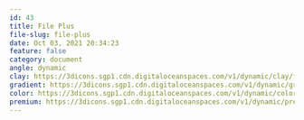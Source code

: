 ```yaml
---
id: 43
title: File Plus
file-slug: file-plus
date: Oct 03, 2021 20:34:23
feature: false
category: document
angle: dynamic
clay: https://3dicons.sgp1.cdn.digitaloceanspaces.com/v1/dynamic/clay/file-plus-dynamic-clay.png
gradient: https://3dicons.sgp1.cdn.digitaloceanspaces.com/v1/dynamic/gradient/file-plus-dynamic-gradient.png
color: https://3dicons.sgp1.cdn.digitaloceanspaces.com/v1/dynamic/color/file-plus-dynamic-color.png
premium: https://3dicons.sgp1.cdn.digitaloceanspaces.com/v1/dynamic/premium/file-plus-dynamic-premium.png
---
```

